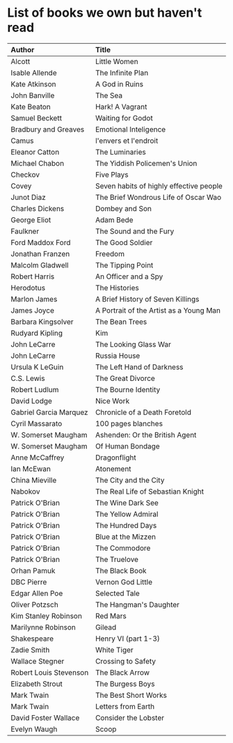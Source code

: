 # List of books we own but haven't read

Author | Title 
:------ |:------
Alcott | Little Women
Isable Allende | The Infinite Plan
Kate Atkinson | A God in Ruins
John Banville | The Sea
Kate Beaton | Hark! A Vagrant
Samuel Beckett | Waiting for Godot
Bradbury and Greaves | Emotional Inteligence
Camus | l'envers et l'endroit
Eleanor Catton | The Luminaries
Michael Chabon | The Yiddish Policemen's Union
Checkov | Five Plays
Covey | Seven habits of highly effective people
Junot Diaz | The Brief Wondrous Life of Oscar Wao
Charles Dickens | Dombey and Son
George Eliot | Adam Bede
Faulkner | The Sound and the Fury
Ford Maddox Ford | The Good Soldier
Jonathan Franzen | Freedom
Malcolm Gladwell | The Tipping Point
Robert Harris | An Officer and a Spy
Herodotus | The Histories
Marlon James | A Brief History of Seven Killings
James Joyce | A Portrait of the Artist as a Young Man
Barbara Kingsolver | The Bean Trees
Rudyard Kipling | Kim
John LeCarre | The Looking Glass War
John LeCarre | Russia House
Ursula K LeGuin | The Left Hand of Darkness
C.S. Lewis | The Great Divorce
Robert Ludlum | The Bourne Identity
David Lodge | Nice Work
Gabriel Garcia Marquez | Chronicle of a Death Foretold
Cyril Massarato | 100 pages blanches
W. Somerset Maugham | Ashenden: Or the British Agent
W. Somerset Maugham | Of Human Bondage
Anne McCaffrey | Dragonflight
Ian McEwan | Atonement
China Mieville | The City and the City
Nabokov | The Real Life of Sebastian Knight
Patrick O'Brian | The Wine Dark See
Patrick O'Brian | The Yellow Admiral
Patrick O'Brian | The Hundred Days
Patrick O'Brian | Blue at the Mizzen
Patrick O'Brian | The Commodore
Patrick O'Brian | The Truelove
Orhan Pamuk | The Black Book
DBC Pierre | Vernon God Little
Edgar Allen Poe | Selected Tale
Oliver Potzsch | The Hangman's Daughter
Kim Stanley Robinson | Red Mars
Marilynne Robinson | Gilead
Shakespeare | Henry VI (part 1-3)
Zadie Smith | White Tiger
Wallace Stegner | Crossing to Safety
Robert Louis Stevenson | The Black Arrow
Elizabeth Strout | The Burgess Boys
Mark Twain | The Best Short Works
Mark Twain | Letters from Earth
David Foster Wallace | Consider the Lobster
Evelyn Waugh | Scoop
